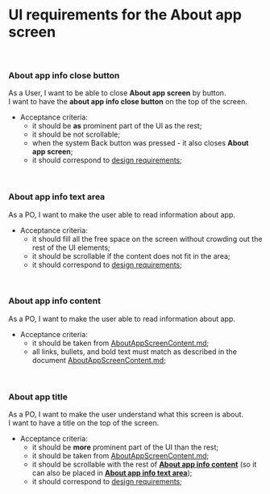 # UI requirements for the About app screen
<br>

### About app info close button
As a User, I want to be able to close **About app screen** by button.<br>
I want to have the **about app info close button** on the top of the screen.<br>
   - Acceptance criteria:
     - it should be **as** prominent part of the UI as the rest;
     - it should be not scrollable;
     - when the system Back button was pressed - it also closes **About app screen**;
     - it should correspond to [design requirements](./Design/ApprovedDesign/Readme.md#about-screen);
<br>

### About app info text area
As a PO, I want to make the user able to read information about app.<br>
   - Acceptance criteria:
     - it should fill all the free space on the screen without crowding out the rest of the UI elements;
     - it should be scrollable if the content does not fit in the area;
     - it should correspond to [design requirements](./Design/ApprovedDesign/Readme.md#about-screen);
<br>

### About app info content
As a PO, I want to make the user able to read information about app.<br>
   - Acceptance criteria:
     - it should be taken from [AboutAppScreenContent.md](./../AboutAppScreenContent.md);
     - all links, bullets, and bold text must match as described in the document [AboutAppScreenContent.md](./../AboutAppScreenContent.md);
<br>

### About app title
As a PO, I want to make the user understand what this screen is about.<br>
I want to have a title on the top of the screen.<br>
   - Acceptance criteria:
     - it should be **more** prominent part of the UI than the rest;
     - it should be taken from [AboutAppScreenContent.md](./../AboutAppScreenContent.md);
     - it should be scrollable with the rest of **[About app info content](./AboutAppScreen.md#about-app-info-content)** (so it can also be placed in **[About app info text area](./AboutAppScreen.md#about-app-info-text-area)**);
     - it should correspond to [design requirements](./Design/ApprovedDesign/Readme.md#about-screen);
<br>
